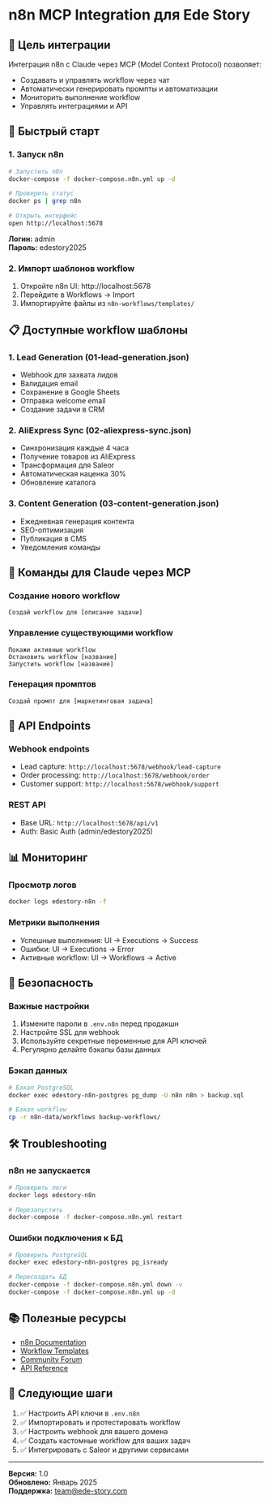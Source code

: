 # n8n MCP Integration для Ede Story

## 🎯 Цель интеграции

Интеграция n8n с Claude через MCP (Model Context Protocol) позволяет:
- Создавать и управлять workflow через чат
- Автоматически генерировать промпты и автоматизации
- Мониторить выполнение workflow
- Управлять интеграциями и API

## 🚀 Быстрый старт

### 1. Запуск n8n
```bash
# Запустить n8n
docker-compose -f docker-compose.n8n.yml up -d

# Проверить статус
docker ps | grep n8n

# Открыть интерфейс
open http://localhost:5678
```

**Логин:** admin  
**Пароль:** edestory2025

### 2. Импорт шаблонов workflow

1. Откройте n8n UI: http://localhost:5678
2. Перейдите в Workflows → Import
3. Импортируйте файлы из `n8n-workflows/templates/`

## 📋 Доступные workflow шаблоны

### 1. Lead Generation (01-lead-generation.json)
- Webhook для захвата лидов
- Валидация email
- Сохранение в Google Sheets
- Отправка welcome email
- Создание задачи в CRM

### 2. AliExpress Sync (02-aliexpress-sync.json)
- Синхронизация каждые 4 часа
- Получение товаров из AliExpress
- Трансформация для Saleor
- Автоматическая наценка 30%
- Обновление каталога

### 3. Content Generation (03-content-generation.json)
- Ежедневная генерация контента
- SEO-оптимизация
- Публикация в CMS
- Уведомления команды

## 🤖 Команды для Claude через MCP

### Создание нового workflow
```
Создай workflow для [описание задачи]
```

### Управление существующими workflow
```
Покажи активные workflow
Остановить workflow [название]
Запустить workflow [название]
```

### Генерация промптов
```
Создай промпт для [маркетинговая задача]
```

## 🔧 API Endpoints

### Webhook endpoints
- Lead capture: `http://localhost:5678/webhook/lead-capture`
- Order processing: `http://localhost:5678/webhook/order`
- Customer support: `http://localhost:5678/webhook/support`

### REST API
- Base URL: `http://localhost:5678/api/v1`
- Auth: Basic Auth (admin/edestory2025)

## 📊 Мониторинг

### Просмотр логов
```bash
docker logs edestory-n8n -f
```

### Метрики выполнения
- Успешные выполнения: UI → Executions → Success
- Ошибки: UI → Executions → Error
- Активные workflow: UI → Workflows → Active

## 🔐 Безопасность

### Важные настройки
1. Измените пароли в `.env.n8n` перед продакшн
2. Настройте SSL для webhook
3. Используйте секретные переменные для API ключей
4. Регулярно делайте бэкапы базы данных

### Бэкап данных
```bash
# Бэкап PostgreSQL
docker exec edestory-n8n-postgres pg_dump -U n8n n8n > backup.sql

# Бэкап workflow
cp -r n8n-data/workflows backup-workflows/
```

## 🛠 Troubleshooting

### n8n не запускается
```bash
# Проверить логи
docker logs edestory-n8n

# Перезапустить
docker-compose -f docker-compose.n8n.yml restart
```

### Ошибки подключения к БД
```bash
# Проверить PostgreSQL
docker exec edestory-n8n-postgres pg_isready

# Пересоздать БД
docker-compose -f docker-compose.n8n.yml down -v
docker-compose -f docker-compose.n8n.yml up -d
```

## 📚 Полезные ресурсы

- [n8n Documentation](https://docs.n8n.io)
- [Workflow Templates](https://n8n.io/workflows)
- [Community Forum](https://community.n8n.io)
- [API Reference](https://docs.n8n.io/api/)

## 🎯 Следующие шаги

1. ✅ Настроить API ключи в `.env.n8n`
2. ✅ Импортировать и протестировать workflow
3. ✅ Настроить webhook для вашего домена
4. ✅ Создать кастомные workflow для ваших задач
5. ✅ Интегрировать с Saleor и другими сервисами

---

**Версия:** 1.0  
**Обновлено:** Январь 2025  
**Поддержка:** team@ede-story.com